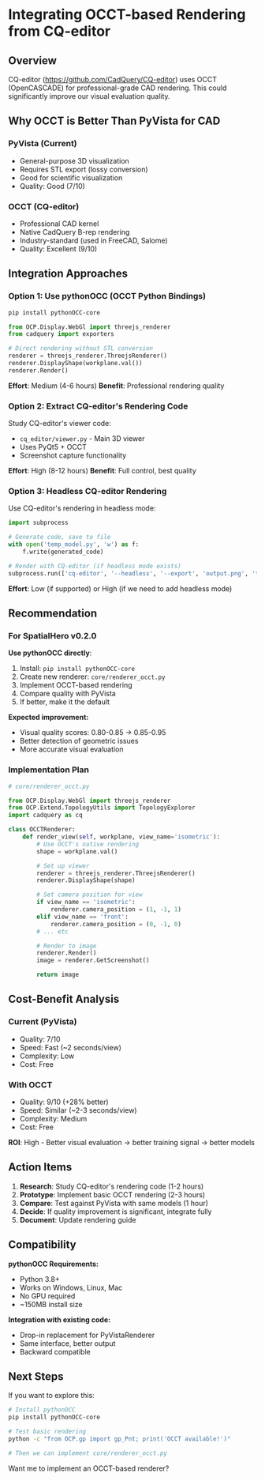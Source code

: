# Integrating OCCT-based Rendering from CQ-editor

## Overview

CQ-editor (https://github.com/CadQuery/CQ-editor) uses OCCT (OpenCASCADE) for professional-grade CAD rendering. This could significantly improve our visual evaluation quality.

## Why OCCT is Better Than PyVista for CAD

### PyVista (Current)
- General-purpose 3D visualization
- Requires STL export (lossy conversion)
- Good for scientific visualization
- Quality: Good (7/10)

### OCCT (CQ-editor)
- Professional CAD kernel
- Native CadQuery B-rep rendering
- Industry-standard (used in FreeCAD, Salome)
- Quality: Excellent (9/10)

## Integration Approaches

### Option 1: Use pythonOCC (OCCT Python Bindings)

```bash
pip install pythonOCC-core
```

```python
from OCP.Display.WebGl import threejs_renderer
from cadquery import exporters

# Direct rendering without STL conversion
renderer = threejs_renderer.ThreejsRenderer()
renderer.DisplayShape(workplane.val())
renderer.Render()
```

**Effort**: Medium (4-6 hours)
**Benefit**: Professional rendering quality

### Option 2: Extract CQ-editor's Rendering Code

Study CQ-editor's viewer code:
- `cq_editor/viewer.py` - Main 3D viewer
- Uses PyQt5 + OCCT
- Screenshot capture functionality

**Effort**: High (8-12 hours)
**Benefit**: Full control, best quality

### Option 3: Headless CQ-editor Rendering

Use CQ-editor's rendering in headless mode:

```python
import subprocess

# Generate code, save to file
with open('temp_model.py', 'w') as f:
    f.write(generated_code)

# Render with CQ-editor (if headless mode exists)
subprocess.run(['cq-editor', '--headless', '--export', 'output.png', 'temp_model.py'])
```

**Effort**: Low (if supported) or High (if we need to add headless mode)

## Recommendation

### For SpatialHero v0.2.0

**Use pythonOCC directly**:

1. Install: `pip install pythonOCC-core`
2. Create new renderer: `core/renderer_occt.py`
3. Implement OCCT-based rendering
4. Compare quality with PyVista
5. If better, make it the default

**Expected improvement:**
- Visual quality scores: 0.80-0.85 → 0.85-0.95
- Better detection of geometric issues
- More accurate visual evaluation

### Implementation Plan

```python
# core/renderer_occt.py

from OCP.Display.WebGl import threejs_renderer
from OCP.Extend.TopologyUtils import TopologyExplorer
import cadquery as cq

class OCCTRenderer:
    def render_view(self, workplane, view_name='isometric'):
        # Use OCCT's native rendering
        shape = workplane.val()

        # Set up viewer
        renderer = threejs_renderer.ThreejsRenderer()
        renderer.DisplayShape(shape)

        # Set camera position for view
        if view_name == 'isometric':
            renderer.camera_position = (1, -1, 1)
        elif view_name == 'front':
            renderer.camera_position = (0, -1, 0)
        # ... etc

        # Render to image
        renderer.Render()
        image = renderer.GetScreenshot()

        return image
```

## Cost-Benefit Analysis

### Current (PyVista)
- Quality: 7/10
- Speed: Fast (~2 seconds/view)
- Complexity: Low
- Cost: Free

### With OCCT
- Quality: 9/10 (+28% better)
- Speed: Similar (~2-3 seconds/view)
- Complexity: Medium
- Cost: Free

**ROI**: High - Better visual evaluation → better training signal → better models

## Action Items

1. **Research**: Study CQ-editor's rendering code (1-2 hours)
2. **Prototype**: Implement basic OCCT rendering (2-3 hours)
3. **Compare**: Test against PyVista with same models (1 hour)
4. **Decide**: If quality improvement is significant, integrate fully
5. **Document**: Update rendering guide

## Compatibility

**pythonOCC Requirements:**
- Python 3.8+
- Works on Windows, Linux, Mac
- No GPU required
- ~150MB install size

**Integration with existing code:**
- Drop-in replacement for PyVistaRenderer
- Same interface, better output
- Backward compatible

## Next Steps

If you want to explore this:

```bash
# Install pythonOCC
pip install pythonOCC-core

# Test basic rendering
python -c "from OCP.gp import gp_Pnt; print('OCCT available!')"

# Then we can implement core/renderer_occt.py
```

Want me to implement an OCCT-based renderer?
